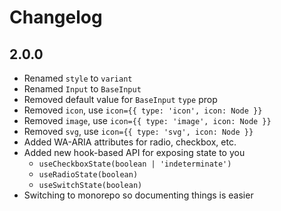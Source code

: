 # Changelog

## 2.0.0
* Renamed `style` to `variant`
* Renamed `Input` to `BaseInput`
* Removed default value for `BaseInput` `type` prop
* Removed `icon`, use `icon={{ type: 'icon', icon: Node }}`
* Removed `image`, use `icon={{ type: 'image', icon: Node }}`
* Removed `svg`, use `icon={{ type: 'svg', icon: Node }}`
* Added WA-ARIA attributes for radio, checkbox, etc.
* Added new hook-based API for exposing state to you
    * `useCheckboxState(boolean | 'indeterminate')`
    * `useRadioState(boolean)`
    * `useSwitchState(boolean)`
* Switching to monorepo so documenting things is easier
